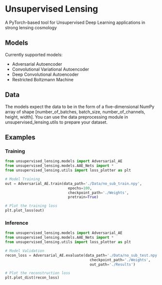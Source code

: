 # Unsupervised Lensing
A PyTorch-based tool for Unsupervised Deep Learning applications in strong lensing cosmology

## Models

Currently supported models:

* Adversarial Autoencoder
* Convolutional Variational Autoencoder
* Deep Convolutional Autoencoder
* Restricted Boltzmann Machine

## Data

The models expect the data to be in the form of a five-dimensional NumPy array of shape [number_of_batches, batch_size, number_of_channels, height, width]. You can use the data preprocessing module in unsupervised_lensing.utils to prepare your dataset.

## Examples

### Training

```python
from unsupervised_lensing.models import Adversarial_AE
from unsupervised_lensing.models.AAE_Nets import *
from unsupervised_lensing.utils import loss_plotter as plt

# Model Training
out = Adversarial_AE.train(data_path='./Data/no_sub_train.npy',
                             epochs=100,
                             checkpoint_path='./Weights',
                             pretrain=True)

# Plot the training loss
plt.plot_loss(out)
```

### Inference

```python
from unsupervised_lensing.models import Adversarial_AE
from unsupervised_lensing.models.AAE_Nets import *
from unsupervised_lensing.utils import loss_plotter as plt

# Model Validation
recon_loss = Adversarial_AE.evaluate(data_path='./Data/no_sub_test.npy',
                                       checkpoint_path='./Weights',
                                       out_path='./Results')

# Plot the reconstruction loss
plt.plot_dist(recon_loss)
```

